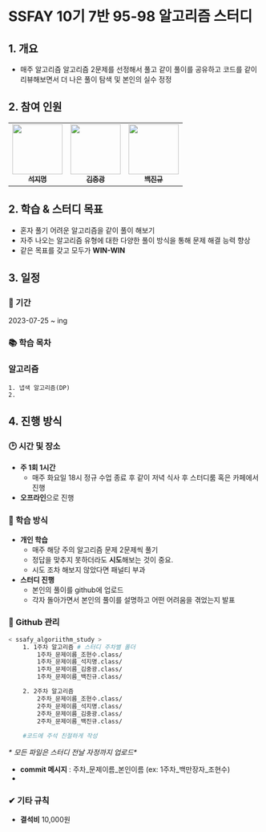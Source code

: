 # SSFAY 10기 7반 95-98 알고리즘 스터디

## 1. 개요

- 매주 알고리즘 알고리즘 2문제를 선정해서 풀고 같이 풀이를 공유하고 코드를 같이 리뷰해보면서 더 나은 풀이 탐색 및 본인의 실수 정정

## 2. 참여 인원

<table>
  <tr>
    <td align="center"><a href="https://github.com/Bluuubery"><img src="https://avatars.githubusercontent.com/u/109324637?v=4?s=100" width="100px;" alt=""/><br /><sub><b>석지명</b></sub></a><br /></td>
    <td align="center"><a href="https://github.com/1109code"><img src="https://avatars.githubusercontent.com/u/109256753?v=4?s=100" width="100px;" alt=""/><br /><sub><b>김중광</b></sub></a><br /></td>
    <td align="center"><a href="https://github.com/oju0"><img src="https://avatars.githubusercontent.com/u/109325578?v=4?s-100" width="100px;" alt=""/><br /><sub><b>백진규</b></sub></a><br /></td>   
  </tr>
</table>

## 2. 학습 & 스터디 목표

- 혼자 풀기 어려운 알고리즘을 같이 풀이 해보기
- 자주 나오는 알고리즘 유형에 대한 다양한 풀이 방식을 통해 문제 해결 능력 향상
- 같은 목표를 갖고 모두가 **WIN-WIN**

## 3. 일정
### 📅 기간

2023-07-25 ~ ing


### 📚 학습 목차


### 알고리즘
    1. 냅색 알고리즘(DP)
    2. 

## 4. 진행 방식

### 🕑 시간 및 장소

- **주 1회 1시간**
    - 매주 화요일 18시 정규 수업 종료 후 같이 저녁 식사 후 스터디룸 혹은 카페에서 진행
- **오프라인**으로 진행

### 📖 학습 방식

- **개인 학습**
    - 매주 해당 주의 알고리즘 문제 2문제씩 풀기
    - 정답을 맞추지 못하더라도 **시도**해보는 것이 중요.
    - 시도 조차 해보지 않았다면 패널티 부과
- **스터디 진행**
    - 본인의 풀이를 github에 업로드
    - 각자 돌아가면서 본인의 풀이를 설명하고 어떤 어려움을 겪었는지 발표

### 💾 Github 관리 

```bash
< ssafy_algoriithm_study >
	1. 1주차 알고리즘 # 스터디 주차별 폴더
		1주차_문제이름_조현수.class/				
		1주차_문제이름_석지명.class/
        1주차_문제이름_김중광.class/
        1주차_문제이름_백진규.class/

    2. 2주차 알고리즘 
		2주차_문제이름_조현수.class/				
		2주차_문제이름_석지명.class/
        2주차_문제이름_김중광.class/
        2주차_문제이름_백진규.class/
		
    #코드에 주석 친절하게 작성

```

**\** 모든 파일은 스터디 전날 자정까지 업로드\**

- **commit 메시지** : 주차_문제이름_본인이름 (ex: 1주차_백만장자_조현수)
- 
### ✔ 기타 규칙

- **결석비** 10,000원